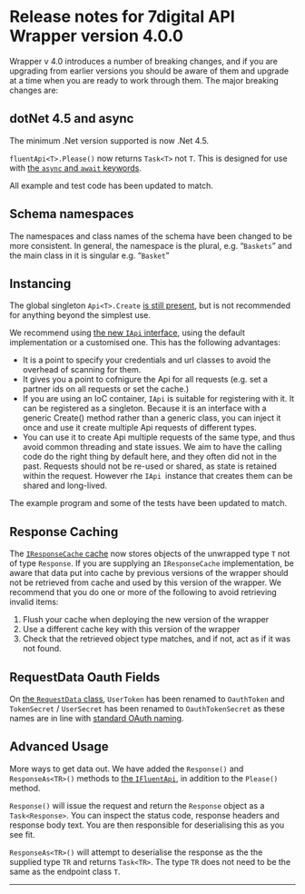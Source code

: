 # Release notes for 7digital API Wrapper version 4.0.0 #

Wrapper v 4.0 introduces a number of breaking changes, and if you are upgrading from earlier versions you should be aware of them and upgrade at a time when you are ready to work through them. The major breaking changes are:

## dotNet 4.5 and async ##
The minimum .Net version supported is now .Net 4.5. 

`fluentApi<T>.Please()` now returns `Task<T>` not `T`. This is designed for use with [the `async` and `await` keywords](http://msdn.microsoft.com/en-gb/library/hh191443.aspx).

All example and test code has been updated to match.

## Schema namespaces ##

The namespaces and class names of the schema have been changed to be more consistent. In general, the namespace is the plural, e.g. “`Baskets`” and the main class in it is singular e.g. “`Basket`”

## Instancing ##

The global singleton `Api<T>.Create` [is still present](https://github.com/7digital/SevenDigital.Api.Wrapper/blob/master/src/SevenDigital.Api.Wrapper/StaticApi.cs), but is not recommended for anything beyond the simplest use.

We recommend using [the new `IApi` interface](https://github.com/7digital/SevenDigital.Api.Wrapper/blob/master/src/SevenDigital.Api.Wrapper/Api.cs), using the default implementation or a customised one. This has the following advantages:  
- It is a point to specify your credentials and url classes to avoid the overhead of scanning for them.  
- It gives you a point to cofnigure the Api for all requests (e.g. set a partner ids on all requests or set the cache.)  
- If you are using an IoC container, `IApi` is suitable for registering with  it. It can be registered as a singleton. Because it is an interface with a generic Create<T>() method rather than a generic class, you can inject it once and use it create multiple Api requests of different types.   
- You can use it to create Api multiple requests of the same type, and thus avoid common threading and state issues. We aim to have the calling code do the right thing by default here, and they often did not in the past. Requests should not be re-used or shared, as state is retained within the request. However rhe `IApi `instance that creates them can be shared and long-lived.

The example program and some of the tests have been updated to match.

## Response Caching ##

The [`IResponseCache` cache](https://github.com/7digital/SevenDigital.Api.Wrapper/blob/master/src/SevenDigital.Api.Wrapper/Responses/IResponseCache.cs) now stores objects of the unwrapped type `T` not of type `Response`. If you are supplying an `IResponseCache` implementation,  be aware that data put into cache by previous versions of the wrapper should not be retrieved from cache and used by this version of the wrapper. We recommend that you do one or more of the following to avoid retrieving invalid items:  
1. Flush your cache when deploying the new version of the wrapper  
2. Use a different cache key with this version of the wrapper  
3. Check that the retrieved object type matches, and if not, act as if it was not found.  
 
## RequestData Oauth Fields ##

On [the `RequestData` class](https://github.com/7digital/SevenDigital.Api.Wrapper/blob/master/src/SevenDigital.Api.Wrapper/Requests/RequestData.cs), `UserToken` has been renamed to `OauthToken` and `TokenSecret` / `UserSecret` has been renamed to `OauthTokenSecret` as these names are in line with [standard OAuth naming](http://oauth.net/core/1.0/#auth_step3).

## Advanced Usage ##

More ways to get data out. We have added the `Response()` and `ResponseAs<TR>()` methods to [the `IFluentApi`](https://github.com/7digital/SevenDigital.Api.Wrapper/blob/master/src/SevenDigital.Api.Wrapper/IFluentApi.cs), in addition to the `Please()` method.

`Response()` will issue the request and return the `Response` object as a `Task<Response>`. You can inspect the status code, response headers and response body text. You are then responsible for deserialising this as you see fit.

`ResponseAs<TR>()` will attempt to deserialise the response as the the supplied type `TR` and returns `Task<TR>`. The type `TR` does not need to be the same as the endpoint class `T`.


----------------------------
